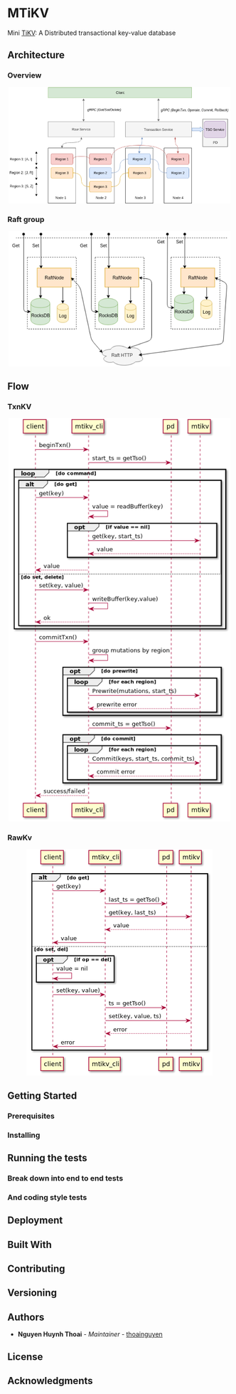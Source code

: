 # MTiKV

Mini [TiKV](https://github.com/tikv/tikv): A Distributed transactional key-value database

## Architecture

### Overview

<div align="center"><img src="./docs/images/mtikv.png" width="500"/></div>


### Raft group

<div align="center"><img src="./docs/images/mtikv-raft-group.png" width="500"/></div>


## Flow

### TxnKV

<div align="center"><img src="./docs/images/txnkvflow.png" width="500"/></div>


### RawKv

<div align="center"><img src="./docs/images/rawkvflow.png" width="420"/></div>

## Getting Started

### Prerequisites

### Installing

## Running the tests

### Break down into end to end tests

### And coding style tests

## Deployment

## Built With

## Contributing

## Versioning

## Authors

* **Nguyen Huynh Thoai** - *Maintainer* - [thoainguyen](https://github.com/thoainguyen)

## License

## Acknowledgments